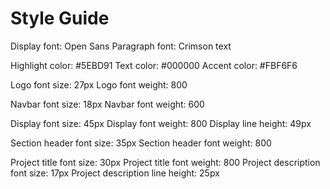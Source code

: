 # Style Guide

Display font: Open Sans
Paragraph font: Crimson text

Highlight color: #5EBD91
Text color: #000000
Accent color: #FBF6F6

Logo font size: 27px
Logo font weight: 800

Navbar font size: 18px
Navbar font weight: 600

Display font size: 45px
Display font weight: 800
Display line height: 49px

Section header font size: 35px
Section header font weight: 800

Project title font size: 30px
Project title font weight: 800
Project description font size: 17px
Project description line height: 25px

